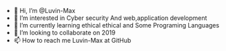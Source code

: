 - 👋 Hi, I’m @Luvin-Max
- 👀 I’m interested in Cyber security And web,application development
- 🌱 I’m currently learning ethical ethical and Some Programing Languages
- 💞️ I’m looking to collaborate on 2019
- 📫 How to reach me Luvin-Max at GitHub

<!---
Luvin-Max/Luvin-Max is a ✨ special ✨ repository because its `README.md` (this file) appears on your GitHub profile.
You can click the Preview link to take a look at your changes.
--->





